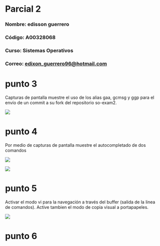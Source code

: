 # Parcial 2

### **Nombre:** edisson guerrero
### **Código:** A00328068
### **Curso:** Sistemas Operativos
### **Correo:** edixon_guerrero96@hotmail.com


# punto 3
Capturas de pantalla muestre el uso de los alias gaa, gcmsg y ggp para el envío de un commit a su fork del repositorio so-exam2.

![][1]

# punto 4
Por medio de capturas de pantalla muestre el autocompletado de dos comandos

![][2]

![][3]

# punto 5
Activar el modo vi para la navegación a través del buffer (salida de la linea de comandos). Active tambien el modo de copia visual a portapapeles.

![][4]

# punto 6


[1]:images/Captura1.PNG
[2]:images/Captura2.PNG
[3]:images/Captura3.PNG
[4]:images/captura9.PNG
